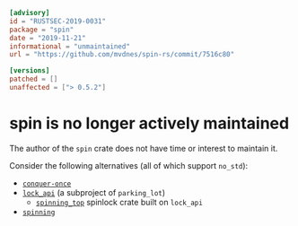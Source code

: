 ```toml
[advisory]
id = "RUSTSEC-2019-0031"
package = "spin"
date = "2019-11-21"
informational = "unmaintained"
url = "https://github.com/mvdnes/spin-rs/commit/7516c80"

[versions]
patched = []
unaffected = ["> 0.5.2"]
```

# spin is no longer actively maintained

The author of the `spin` crate does not have time or interest to maintain it.

Consider the following alternatives (all of which support `no_std`):

- [`conquer-once`](https://github.com/oliver-giersch/conquer-once)
- [`lock_api`](https://crates.io/crates/lock_api) (a subproject of `parking_lot`)
  - [`spinning_top`](https://github.com/rust-osdev/spinning_top) spinlock crate built on `lock_api`
- [`spinning`](https://github.com/4lDO2/spinning-rs)
